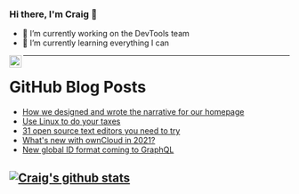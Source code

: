 ### Hi there, I'm Craig 👋

<!--
**CraigTeelFugro/CraigTeelFugro** is a ✨ _special_ ✨ repository because its `README.md` (this file) appears on your GitHub profile.

Here are some ideas to get you started:
-->

- 🔭 I’m currently working on the DevTools team
- 🌱 I’m currently learning everything I can

[<img align="left" alt="Craig Teel | LinkedIn" width="22px" src="https://cdn.jsdelivr.net/npm/simple-icons@v3/icons/linkedin.svg" />][linkedin]

---

# GitHub Blog Posts

<!-- BLOG-POST-LIST:START -->
- [How we designed and wrote the narrative for our homepage](https://github.blog/2021-02-11-how-we-designed-and-wrote-the-narrative-for-our-homepage/)
- [Use Linux to do your taxes](https://opensource.com/article/21/2/linux-tax-software)
- [31 open source text editors you need to try](https://opensource.com/article/21/2/open-source-text-editors)
- [What&#039;s new with ownCloud in 2021?](https://opensource.com/article/21/2/owncloud)
- [New global ID format coming to GraphQL](https://github.blog/2021-02-10-new-global-id-format-coming-to-graphql/)
<!-- BLOG-POST-LIST:END -->

## [![Craig's github stats](https://github-readme-stats.vercel.app/api?username=craigteelfugro)](https://github.com/anuraghazra/github-readme-stats)


[linkedin]: https://linkedin.com/in/craig-teel-b8786771
